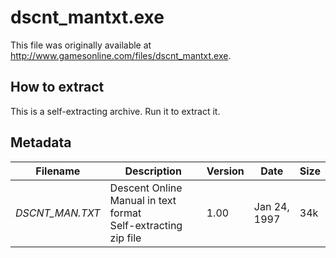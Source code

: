 # dscnt_mantxt.exe
This file was originally available at <http://www.gamesonline.com/files/dscnt_mantxt.exe>.

## How to extract
This is a self-extracting archive. Run it to extract it.

## Metadata
|Filename        |Description                                                      |Version |Date         | Size |
|----------------|-----------------------------------------------------------------|--------|-------------|------|
|_DSCNT_MAN.TXT_ |Descent Online Manual in text format<br>Self-extracting zip file |1.00    |Jan 24, 1997 |34k   |

